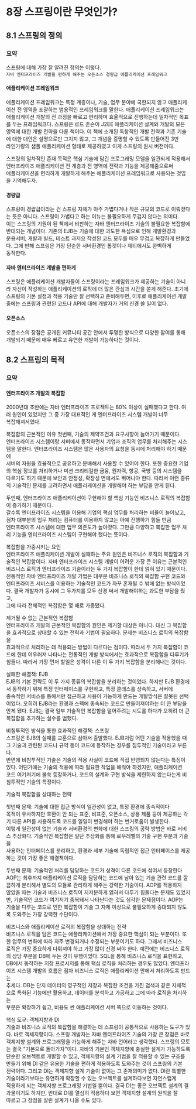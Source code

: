 # 8장 스프링이란 무엇인가?

## 8.1 스프링의 정의

### 요약
스프링에 대해 가장 잘 알려진 정의는 이렇다.  
`자바 엔터프라이즈 개발을 편하게 해주는 오픈소스 경량급 애플리케이션 프레임워크`

#### 애플리케이션 프레임워크
애플리케이션 프레임워크는 특정 계층이나, 기술, 업무 분야에 국한되지 않고 애플리케이션 전 영역을 포괄하는 범용적인 프레임워크를 말한다. 애플리케이션 프레임워크는  
애플리케이션 개발의 전 과정을 빠르고 편리하며 효율적으로 진행하는데 일차적인 목표를 두는 프레임워크다. 스프링은 로드 존슨이 J2EE 애플리케이션 설계와 개발의 모든  
영역에 대한 개발 전략을 다룬 책이다. 이 책에 소개된 독창적인 개발 전략과 기존 기술에 대한 대안은 설명으로만 그치지 않고, 그 개념을 증명할 수 있도록 만들어진 3만  
라인가량의 샘플 애플리케이션 형태로 제공하였고 이게 스프링의 원시 버전이다.  

스프링의 일차적인 존재 목적은 핵심 기술에 담긴 프로그래밍 모델을 일관되게 적용해서 엔터프라이즈 애플리케이션 전 계층과 전 영역에 전략과 기능을 제공해줌으로써  
애플리케이션을 편리하게 개발하게 해주는 애플리케이션 프레임워크로 사용되는 것임을 기억해두자.

#### 경량급
스프링이 경럅급이라는 건 스프링 자체가 아주 가볍다거나 작은 규모의 코드로 이뤄졌다는 뜻은 아니다. 스프링이 가볍다고 하는 이뉴는 불필요하게 무겁지 않다는 의미다.  
이는 스프링의 기원이 된 책에서 비판하는 자바 엔터프라이즈 기술의 불필요한 복잡함에 반대되는 개념이다. 기존의 EJB는 기술에 대한 과도한 욕심으로 인해 개발환경과  
운용서버, 개발과 빌드, 테스트 과저으 작성된 코드 모두를 매우 무겁고 복잡하게 만들었다. 그에 반해 스프링은 가장 단순한 서버환경인 톰캣이나 제티에서도 완벽하게  
동작한다. 

#### 자바 엔터프라이즈 개발을 편하게
스프링은 애플리케이션 개발자들이 스프링이라는 프레임워크가 제공하는 기술이 아니라 자신이 작성하는 애플리케이션의 로직에 더 많은 관심과 시간을 쏟게 해준다. 초기에  
스프링의 기본 설정과 적용 기술만 잘 선택하고 준비해두면, 이후로 애플리케이션 개발 중에는 스프링과 관련된 코드나 API에 대해 개발자가 거의 신경 쓸 일이 없다.  

#### 오픈소스
오픈소스의 장점은 공개된 커뮤니티 공간 안에서 투명한 방식으로 다양한 참여를 통해 개발되기 때문에 매우 빠르고 유연한 개발이 가능하다는 것이다. 

## 8.2 스프링의 목적

### 요약

#### 엔터프라이즈 개발의 복잡함
2000년대 초반에는 자바 엔터프라이즈 프로젝트는 80% 이상이 실패했다고 한다. 여러 원인이 있었지만 그 중 가장 대표적인 게 엔터프라이즈 시스템 개발이 너무   
복잡해져서였다.  

복잡함의 근본적인 이유
첫번째, 기술의 제약조건과 요구사항이 늘어가기 때문이다.  
엔터프라이즈 시스템이랑 서버에서 동작하면서 기업과 조직의 업무를 처리해주는 시스템을 말한다. 엔터프라이즈 시스템은 많은 사용자의 요청을 동시에 처리해야 하기 때문에  
서버의 자원을 효율적으로 공유하고 분배해서 사용할 수 있어야 한다. 또한 중요한 기업의 핵심 정보를 처리하거나 미션 크리티컬한 금융, 원자력, 항공, 국방 등의 시스템을  
다르기도 하기 때문에 보안과 안정성, 확장성 면에서도 뛰어나야 한다. 따라서 이런 종류의 기술적인 문제를 고려하면서 애플리케이션을 개발해야 하는 부담을 안게 된다.  

두번째, 엔터프라이즈 애플리케이션이 구현해야 할 핵심 기능인 비즈니스 로직의 복잡함이 증가하기 때문이다.  
갈수록 엔터프라이즈 시스템을 이용해 기업의 핵심 업무를 처리하는 비율이 늘어났고, 점차 대부분의 업무 처리는 컴퓨터를 이용하지 않고는 아예 진행하기 힘들 만큼  
엔터프라이즈 시스템에 대한 업무 의존도가 높아졌다. 그만큼 다양하고 복잡한 업무 처리 기능을 엔터프라이즈 시스템이 구현해야 했다는 뜻이다.

복잡함을 가중시키는 요인  
엔터프라이즈 애플리케이션 개발이 실패하는 주요 원인은 비즈니스 로직의 복잡함과 기술적인 복잡함이다. 자바 엔터프라이즈 시스템 개발이 어려운 가장 큰 이유는 근본적인  
비즈니스 로직과 엔터프라이즈 기술이라는 두 가지 복잡함이 한데 얽혀 있기 때문이다. 전통적인 자바 엔터프라이즈 개발 기법은 대부분 비즈니스 로직의 복잡함 구현 코드와  
엔터프라이즈 서비스를 이용하는 기술적인 코드가 자꾸 혼재될 수 밖에 없는 방식이었다. 결국 개발자가 동시에 그 두가지를 모두 신경 써서 개발해야하는 과도한 부담을 줬고,  
그에 따라 전체적인 복잡함은 몇 배로 가중됐다.  

제거될 수 없는 근본적인 복잡함  
엔터프라이즈 개발의 근본적인 복잡함의 원인은 제거할 대상은 아니다. 대신 그 복잡함을 효과적으로 상대할 수 있는 전략과 기법이 필요하다. 문제는 비즈니스 로직의 복잡함을  
효과적으로 처리하는 데 적용되는 방법이 다르다는 점이다. 따라서 두 가지 복잡함이 코드에 한데 어우러져 나타나는 전통적인 개발 방식에서는 효과적으로 복잡함을 다루기가  
힘들다. 따라서 가장 먼저 할일은 성격이 다른 이 두 가지 복잡함을 분리해내는 것이다. 

실패한 해결책: EJB  
EJB의 기본 전략도 이 두 가지 종류의 복잡함을 분리하는 것이었다. 하지만 EJB 환경에서 동작하기 위해 특정 인터페이스를 구현하고, 특정 클래스를 상속하고, 서버에  
종속적인 서비스를 통해서만 접근하고 사용이 가능하게 만드는 개발방식은 잘못된 선택이었다. 오히려 EJB라는 환경과 스펙에 종속되는 코드로 만들어져야하는 더 큰 부담을  
안게 됐다. EJB는 결국 일부 기술적인 복잡함을 덜어주려는 시도를 하다가 오히려 더 큰 복잡함을 추가하는 실수를 범했다.

비침투적인 방식을 통한 효과적인 해결책: 스프링  
스프링은 EJB의 실패를 교훈으로 삼아서 출발했다. EJB처럼 어떤 기술을 적용했을 때 그 기술과 관련된 코드나 규약 등이 코드에 등작하는 경우를 침투적인 기술이라고 부른다.  
반면에 비침투적인 기술은 기술의 적용 사실이 코드에 직접 반영되지 않는다는 특징이 있다. 어딘가에는 기술의 적용에 따라 필요한 작업을 해줘야 하겠지만, 애플리케이션  
코드 여기저기에 불쑥 등장하거나, 코드의 설계와 구현 방식을 제한하지 않는다는게 비침투적인 기술의 특징이다.

기술적 복잡함을 상대하는 전략  

첫번째 문제: 기술에 대한 접근 방식이 일관성이 없고, 특정 환경에 종속적이다  
목적이 유사하지만 호환이 안 되는 표준, 비표준, 오픈소스, 상용 제품 등이 제공하는 각기 다른 API를 사용하도록 코드를 일일이 변경해야 하는 번거로움이 발생한다.  
이렇게 일관성이 없는 기술과 서버환경의 변화에 대한 스프링의 공략 방법은 바로 서비스 추상화다. 기술적인 복잡함은 일단 추상화를 통해 로우레벨의 기술 구현 부분과 기술을  
사용하는 인터페이스를 분리하고, 환경과 세부 기술에 독립적인 접근 인터페이스를 제공하는 것이 가장 좋은 해결책이다.  

두번째 문제: 기술적인 처리를 담당하는 코드가 성격이 다른 코드에 섞여서 등장한다  
AOP는 최후까지 애플리케이션 로직을 담당하는 코드에 남아 있는 기술 관련 코드를 깔끔하게 분리해서 별도의 모듈로 관리하게 해주는 강력한 기술이다. AOP를 적용하지  
않았을 때는 기술과 비즈니스 로직이 지저분하게 얽혀서 다루기 힘들다는 문제도 있었지만, 기술적인 코드가 여기저기 중복돼서 나타난다는 것도 심각한 문제점이다. AOP는  
기술을 다루는 코드로 인한 복잡함이 기술 그 자체 이상으로 불필요하게 증대되지 않도록 도와주는 가장 강력한 수단이다.  

비즈니스와 애플리케이션 로직의 복잡함을 상대하는 전략  
비즈니스 로직을 담은 코드는 애플리케이션에서 가장 중요한 핵심이 되는 부분이다. 또한 업무의 변화에 따라 자주 변경되거나 수정되는 부분이기도 하다. 그래서 비즈니스  
로직은 가장 중요하게 다뤄져야 하고 가장 많이 신경 써야 한다. 예전에는 비즈니스 로직의 상당 부분을 DB에 두는 것이 유행이었다. SQL을 통해 비즈니스 로직을 표현하고,  
DB에서 동작하는 저장 프로시저를 통해 핵심 로직을 처리하는 경우도 많았다. 엔터프라이즈 시스템 개발의 흐름은 점차 비즈니스 로직은 애플리케이션 안에서 처리하도록 만드는  
추세다. DB는 단지 데이터의 영구적인 저장과 복잡한 조건을 가진 검색과 같은 자체적으로 특화된 기능에만 활용하고, 데이터를 분석하고 가공하고 그에 따라 로직을 처리하는  
부분은 확장하기 쉽고, 비용도 싼 애플리케이션 서버 쪽으로 이동하는 것이다.  

핵심 도구: 객체지향과 DI  
기술과 비즈니스 로직의 복잡함을 해결하는 데 스프링이 공통적으로 사용하는 도구가 있다. 바로 객체지향이다. 스프링 개발자는 자바 엔터프라이즈 기술의 가장 큰 장점은 바로  
객체지향 설계와 프로그래밍을 가능하게 해주는 자바 언어라고 생각했다. 스프링의 모토는 결국 "기본으로 돌아가자"이다. 자바의 기본인 객체지향에 충실한 설계가 가능하도록  
단순한 오브젝트로 개발할 수 있고, 객체지향의 설계 기법을 잘 적용할 수 있는 구조를 만들기 위해 DI 같은 유용한 기술을 편하게 적용하도록 도와주는 것이 스프링의 기본  
전략이다. 그리고 DI는 객체지향 설계 기술이 없이는 그 존재의미가 없다. DI란 특별한 기술이라기보다는 유연하게 확장할 수 있는 오브젝트를 설계하다보면 자연스럽게  
적용하게 되는 객체지향 프로그래밍 기법일 뿐이다. 결국 DI는 좋은 오브젝트 설계의 결과물이기도 하지만, 반대로 DI를 열심히 적용하다 보면 객체지향 설계의 원칙을 잘  
따르고 그 장점을 살린 설계가 나올 수도 있다. 




